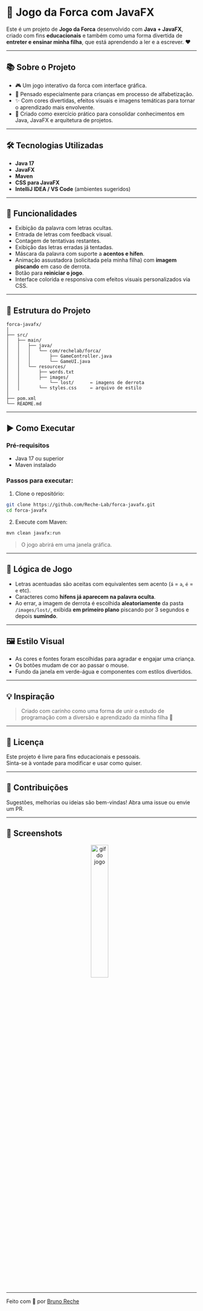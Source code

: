 # 🎯 Jogo da Forca com JavaFX

Este é um projeto de **Jogo da Forca** desenvolvido com **Java + JavaFX**, criado com fins **educacionais** e também como uma forma divertida de **entreter e ensinar minha filha**, que está aprendendo a ler e a escrever. ❤️

---

## 📚 Sobre o Projeto

- 🎮 Um jogo interativo da forca com interface gráfica.
- 👧 Pensado especialmente para crianças em processo de alfabetização.
- ✨ Com cores divertidas, efeitos visuais e imagens temáticas para tornar o aprendizado mais envolvente.
- 🧪 Criado como exercício prático para consolidar conhecimentos em Java, JavaFX e arquitetura de projetos.

---

## 🛠️ Tecnologias Utilizadas

- **Java 17**
- **JavaFX**
- **Maven**
- **CSS para JavaFX**
- **IntelliJ IDEA / VS Code** (ambientes sugeridos)

---

## 🎨 Funcionalidades

- Exibição da palavra com letras ocultas.
- Entrada de letras com feedback visual.
- Contagem de tentativas restantes.
- Exibição das letras erradas já tentadas.
- Máscara da palavra com suporte a **acentos e hífen**.
- Animação assustadora (solicitada pela minha filha) com **imagem piscando** em caso de derrota.
- Botão para **reiniciar o jogo**.
- Interface colorida e responsiva com efeitos visuais personalizados via CSS.

---

## 📂 Estrutura do Projeto

```
forca-javafx/
│
├── src/
│   ├── main/
│   │   ├── java/
│   │   │   └── com/rechelab/forca/
│   │   │       ├── GameController.java
│   │   │       └── GameUI.java
│   │   └── resources/
│   │       ├── words.txt
│   │       ├── images/
│   │       	└── lost/      ← imagens de derrota
│   │       └── styles.css     ← arquivo de estilo
│
├── pom.xml
└── README.md
```

---

## ▶️ Como Executar

### Pré-requisitos

- Java 17 ou superior
- Maven instalado

### Passos para executar:

1. Clone o repositório:

```bash
git clone https://github.com/Reche-Lab/forca-javafx.git
cd forca-javafx
```

2. Execute com Maven:

```bash
mvn clean javafx:run
```

> O jogo abrirá em uma janela gráfica.

---

## 🧠 Lógica de Jogo

- Letras acentuadas são aceitas com equivalentes sem acento (`á` = `a`, `é` = `e` etc).
- Caracteres como **hífens já aparecem na palavra oculta**.
- Ao errar, a imagem de derrota é escolhida **aleatoriamente** da pasta `/images/lost/`, exibida **em primeiro plano** piscando por 3 segundos e depois **sumindo**.

---

## 🖼️ Estilo Visual

- As cores e fontes foram escolhidas para agradar e engajar uma criança.
- Os botões mudam de cor ao passar o mouse.
- Fundo da janela em verde-água e componentes com estilos divertidos.

---

## 💡 Inspiração

> Criado com carinho como uma forma de unir o estudo de programação com a diversão e aprendizado da minha filha 💖

---

## 📃 Licença

Este projeto é livre para fins educacionais e pessoais.  
Sinta-se à vontade para modificar e usar como quiser.

---

## 🙌 Contribuições

Sugestões, melhorias ou ideias são bem-vindas! Abra uma issue ou envie um PR.

---

## 📸 Screenshots

[//]: # (> *&#40;Screenshot do jogo rodando&#41;*)
<div align="center">
  <img src="src/main/resources/images/screenshot/forca.gif" alt="gif do jogo" width="30%" style="margin-right: 10px;"/>
</div>

---

Feito com 💙 por [Bruno Reche](https://github.com/Reche-Lab)
